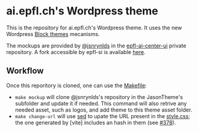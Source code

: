 # ai.epfl.ch's Wordpress theme

This is the repository for ai.epfl.ch's Wordpress theme. It uses the new
Wordpress [Block themes] mecanisms.

The mockups are provided by [@jsnrynlds] in the [epfl-ai-center-ui]
private repository. A fork accessible by epfl-si is available
[here](https://github.com/epfl-si/epfl-ai-center-ui).

## Workflow

Once this reporitory is cloned, one can use the [Makefile]:
- `make mockup` will clone @jsnrynlds's repository in the JasonTheme's subfolder
  and update it if needed. This command will also retrive any needed asset, such
  as logos, and add theme to this theme asset folder.
- `make change-url` will use [sed] to upate the URL present in the [style.css];
  the one generated by [vite] includes an hash in them (see [#378]).


[Block themes]: https://wordpress.org/documentation/article/block-themes/
[@jsnrynlds]: https://github.com/jsnrynlds
[epfl-ai-center-ui]: https://github.com/jsnrynlds/epfl-ai-center-ui
[Makefile]: ./Makefile
[sed]: https://www.gnu.org/software/sed/manual/sed.html
[style.css]: ./style.css
[#378]: https://github.com/vitejs/vite/issues/378
